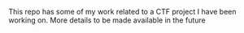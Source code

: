 This repo has some of my work related to a CTF project I have been working on. More details to be made available in the future
